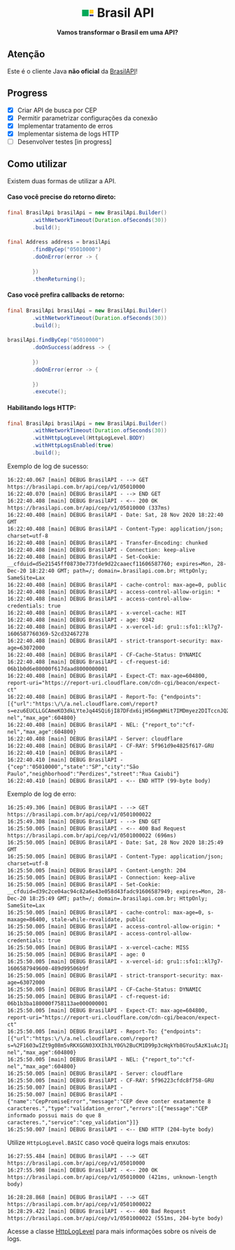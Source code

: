 <h1 align="center"><img src="https://raw.githubusercontent.com/BrasilAPI/BrasilAPI/master/public/brasilapi-logo-small.png"> Brasil API</h1>

<div align="center">
  <p>
    <strong>Vamos transformar o Brasil em uma API?</strong>
  </p>
</div>

## Atenção
Este é o cliente Java **não oficial** da <a href="https://github.com/BrasilAPI/BrasilAPI" target="_blank">BrasilAPI</a>!

## Progress 
- [x] Criar API de busca por CEP
- [x] Permitir parametrizar configurações da conexão
- [x] Implementar tratamento de erros
- [X] Implementar sistema de logs HTTP
- [ ] Desenvolver testes [in progress]

## Como utilizar

Existem duas formas de utilizar a API.

#### Caso você precise do retorno direto:
``` java
final BrasilApi brasilApi = new BrasilApi.Builder()
        .withNetworkTimeout(Duration.ofSeconds(30))
        .build();

final Address address = brasilApi
        .findByCep("05010000")
        .doOnError(error -> {

        })
        .thenReturning();
```

#### Caso você prefira callbacks de retorno:
``` java
final BrasilApi brasilApi = new BrasilApi.Builder()
        .withNetworkTimeout(Duration.ofSeconds(30))
        .build();

brasilApi.findByCep("05010000")
        .doOnSuccess(address -> {

        })
        .doOnError(error -> {

        })
        .execute();
```

#### Habilitando logs HTTP:
``` java
final BrasilApi brasilApi = new BrasilApi.Builder()
        .withNetworkTimeout(Duration.ofSeconds(30))
        .withHttpLogLevel(HttpLogLevel.BODY)
        .withHttpLogsEnabled(true)
        .build();
```

Exemplo de log de sucesso:
```
16:22:40.067 [main] DEBUG BrasilAPI - --> GET https://brasilapi.com.br/api/cep/v1/05010000
16:22:40.070 [main] DEBUG BrasilAPI - --> END GET
16:22:40.408 [main] DEBUG BrasilAPI - <-- 200 OK https://brasilapi.com.br/api/cep/v1/05010000 (337ms)
16:22:40.408 [main] DEBUG BrasilAPI - Date: Sat, 28 Nov 2020 18:22:40 GMT
16:22:40.408 [main] DEBUG BrasilAPI - Content-Type: application/json; charset=utf-8
16:22:40.408 [main] DEBUG BrasilAPI - Transfer-Encoding: chunked
16:22:40.408 [main] DEBUG BrasilAPI - Connection: keep-alive
16:22:40.408 [main] DEBUG BrasilAPI - Set-Cookie: __cfduid=d5e21545ff08730e773fde9d22caaecf11606587760; expires=Mon, 28-Dec-20 18:22:40 GMT; path=/; domain=.brasilapi.com.br; HttpOnly; SameSite=Lax
16:22:40.408 [main] DEBUG BrasilAPI - cache-control: max-age=0, public
16:22:40.408 [main] DEBUG BrasilAPI - access-control-allow-origin: *
16:22:40.408 [main] DEBUG BrasilAPI - access-control-allow-credentials: true
16:22:40.408 [main] DEBUG BrasilAPI - x-vercel-cache: HIT
16:22:40.408 [main] DEBUG BrasilAPI - age: 9342
16:22:40.408 [main] DEBUG BrasilAPI - x-vercel-id: gru1::sfo1::kl7g7-1606587760369-52cd32467278
16:22:40.408 [main] DEBUG BrasilAPI - strict-transport-security: max-age=63072000
16:22:40.408 [main] DEBUG BrasilAPI - CF-Cache-Status: DYNAMIC
16:22:40.408 [main] DEBUG BrasilAPI - cf-request-id: 06b1b0d6e80000f617daad8000000001
16:22:40.408 [main] DEBUG BrasilAPI - Expect-CT: max-age=604800, report-uri="https://report-uri.cloudflare.com/cdn-cgi/beacon/expect-ct"
16:22:40.408 [main] DEBUG BrasilAPI - Report-To: {"endpoints":[{"url":"https:\/\/a.nel.cloudflare.com\/report?s=ezu6EUCLLGCAmeKO3dkLYteJq44SQi6jI87DFdx6ijH56mgWHit7IMDmyez2DITccnJQ2%2FA0qitP6I6bD4cwhAoQGRTP2nia3ZUzkSC%2FNyGt"}],"group":"cf-nel","max_age":604800}
16:22:40.408 [main] DEBUG BrasilAPI - NEL: {"report_to":"cf-nel","max_age":604800}
16:22:40.408 [main] DEBUG BrasilAPI - Server: cloudflare
16:22:40.408 [main] DEBUG BrasilAPI - CF-RAY: 5f961d9e4825f617-GRU
16:22:40.410 [main] DEBUG BrasilAPI - 
16:22:40.410 [main] DEBUG BrasilAPI - {"cep":"05010000","state":"SP","city":"São Paulo","neighborhood":"Perdizes","street":"Rua Caiubi"}
16:22:40.410 [main] DEBUG BrasilAPI - <-- END HTTP (99-byte body)
```

Exemplo de log de erro:
```
16:25:49.306 [main] DEBUG BrasilAPI - --> GET https://brasilapi.com.br/api/cep/v1/0501000022
16:25:49.308 [main] DEBUG BrasilAPI - --> END GET
16:25:50.005 [main] DEBUG BrasilAPI - <-- 400 Bad Request https://brasilapi.com.br/api/cep/v1/0501000022 (696ms)
16:25:50.005 [main] DEBUG BrasilAPI - Date: Sat, 28 Nov 2020 18:25:49 GMT
16:25:50.005 [main] DEBUG BrasilAPI - Content-Type: application/json; charset=utf-8
16:25:50.005 [main] DEBUG BrasilAPI - Content-Length: 204
16:25:50.005 [main] DEBUG BrasilAPI - Connection: keep-alive
16:25:50.005 [main] DEBUG BrasilAPI - Set-Cookie: __cfduid=d39c2ce04ac94c82a6e43e058d43fadc91606587949; expires=Mon, 28-Dec-20 18:25:49 GMT; path=/; domain=.brasilapi.com.br; HttpOnly; SameSite=Lax
16:25:50.005 [main] DEBUG BrasilAPI - cache-control: max-age=0, s-maxage=86400, stale-while-revalidate, public
16:25:50.005 [main] DEBUG BrasilAPI - access-control-allow-origin: *
16:25:50.005 [main] DEBUG BrasilAPI - access-control-allow-credentials: true
16:25:50.005 [main] DEBUG BrasilAPI - x-vercel-cache: MISS
16:25:50.005 [main] DEBUG BrasilAPI - age: 0
16:25:50.005 [main] DEBUG BrasilAPI - x-vercel-id: gru1::sfo1::kl7g7-1606587949600-489d99506b9f
16:25:50.005 [main] DEBUG BrasilAPI - strict-transport-security: max-age=63072000
16:25:50.005 [main] DEBUG BrasilAPI - CF-Cache-Status: DYNAMIC
16:25:50.005 [main] DEBUG BrasilAPI - cf-request-id: 06b1b3ba180000f758113ae000000001
16:25:50.005 [main] DEBUG BrasilAPI - Expect-CT: max-age=604800, report-uri="https://report-uri.cloudflare.com/cdn-cgi/beacon/expect-ct"
16:25:50.005 [main] DEBUG BrasilAPI - Report-To: {"endpoints":[{"url":"https:\/\/a.nel.cloudflare.com\/report?s=%2F1603wIZt9g08m5vRKXGGN03XXIh3LY0G%2BuCM1D99p3cHqkYb8GYou5AzK1uAcJIpYvF2ze1jipaLkvCL7gESPCtwgqQ4354OwFw%2B1fk2nV5"}],"group":"cf-nel","max_age":604800}
16:25:50.005 [main] DEBUG BrasilAPI - NEL: {"report_to":"cf-nel","max_age":604800}
16:25:50.005 [main] DEBUG BrasilAPI - Server: cloudflare
16:25:50.005 [main] DEBUG BrasilAPI - CF-RAY: 5f96223cfdc8f758-GRU
16:25:50.007 [main] DEBUG BrasilAPI - 
16:25:50.007 [main] DEBUG BrasilAPI - {"name":"CepPromiseError","message":"CEP deve conter exatamente 8 caracteres.","type":"validation_error","errors":[{"message":"CEP informado possui mais do que 8 caracteres.","service":"cep_validation"}]}
16:25:50.007 [main] DEBUG BrasilAPI - <-- END HTTP (204-byte body)
```

Utilize `HttpLogLevel.BASIC` caso você queira logs mais enxutos:
```
16:27:55.484 [main] DEBUG BrasilAPI - --> GET https://brasilapi.com.br/api/cep/v1/05010000
16:27:55.908 [main] DEBUG BrasilAPI - <-- 200 OK https://brasilapi.com.br/api/cep/v1/05010000 (421ms, unknown-length body)
```
```
16:28:28.868 [main] DEBUG BrasilAPI - --> GET https://brasilapi.com.br/api/cep/v1/0501000022
16:28:29.422 [main] DEBUG BrasilAPI - <-- 400 Bad Request https://brasilapi.com.br/api/cep/v1/0501000022 (551ms, 204-byte body)
```

Acesse a classe <a href="https://github.com/luizfp/BrasilAPI-JavaClient/blob/dev/src/main/java/br/com/brasilapi/javaclient/log/HttpLogLevel.java" target="_blank">HttpLogLevel</a> para mais informações sobre os níveis de logs.
